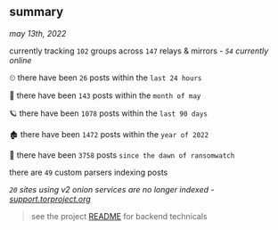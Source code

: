 
## summary
_may 13th, 2022_

currently tracking `102` groups across `147` relays & mirrors - _`54` currently online_

⏲ there have been `26` posts within the `last 24 hours`

🦈 there have been `143` posts within the `month of may`

🪐 there have been `1078` posts within the `last 90 days`

🏚 there have been `1472` posts within the `year of 2022`

🦕 there have been `3758` posts `since the dawn of ransomwatch`

there are `49` custom parsers indexing posts

_`20` sites using v2 onion services are no longer indexed - [support.torproject.org](https://support.torproject.org/onionservices/v2-deprecation/)_

> see the project [README](https://github.com/thetanz/ransomwatch#ransomwatch--) for backend technicals
